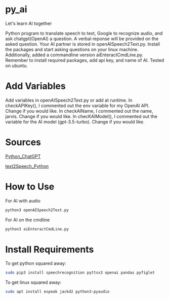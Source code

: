 # py_ai

Let's learn AI together

Python program to translate speech to text, Google to recognize audio, and ask chatgpt(OpenAI) a question. A verbal reponse will be provided on the asked question.
Your AI partner is stored in openAISpeech2Text.py. Install the packages and start asking questions on your linux machine.
Additionally, added a commandline version aiEnteractCmdLine.py.
Remember to install required packages, add api key, and name of AI. Tested on ubuntu.

# Add Variables
Add variables in openAISpeech2Text.py or add at runtime.
In checkAPIKey(), I commented out the env variable for my OpenAI API. Change if you would like.
In checkAIName, I commented out the name, jarvis. Change if you would like.
In checKAIModel(), I commented out the variable for the AI model (gpt-3.5-turbo). Change if you would like.

# Sources

[Python_ChatGPT](https://www.analyticsvidhya.com/blog/2023/05/how-to-use-chatgpt-api-in-python/)

[text2Speech_Python](https://www.geeksforgeeks.org/python-convert-speech-to-text-and-text-to-speech/)

# How to Use

For AI with audio
```bash
python3 openAISpeech2Text.py
```               
For AI on the cmdline
```bash
python3 aiEnteractCmdLine.py
```

# Install Requirements

To get python squared away:
```bash
sudo pip3 install speechrecognition pyttsx3 openai pandas pyfiglet
```
To get linux squared away:
```bash
sudo apt install espeak jackd2 python3-pyaudio
```
